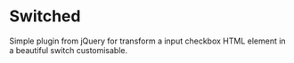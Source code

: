 # Switched
Simple plugin from jQuery for transform a input checkbox HTML element in a beautiful switch customisable.
